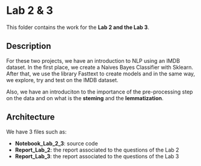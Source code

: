 # Lab 2 & 3
This folder contains the work for the **Lab 2 and the Lab 3**.

## Description
For these two projects, we have an introduction to NLP using an IMDB dataset. In the first place, we create a Naives Bayes Classifier
with Sklearn. After that, we use the library Fasttext to create models and in the same way, we explore, try and test on the IMDB dataset.

Also, we have an introduciton to the importance of the pre-processing step on the data and on what is the **steming** and the **lemmatization**.

## Architecture 
We have 3 files such as:
- **Notebook_Lab_2_3**: source code
- **Report_Lab_2**: the report associated to the questions of the Lab 2
- **Report_Lab_3**: the report associated to the questions of the Lab 3
